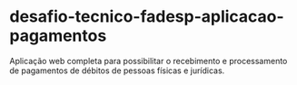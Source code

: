 # desafio-tecnico-fadesp-aplicacao-pagamentos
Aplicação web completa para possibilitar o recebimento e processamento de pagamentos de débitos de pessoas físicas e jurídicas.
